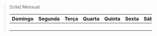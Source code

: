 > [!cite] Mensual
> 
> Domingo |Segunda | Terça | Quarta | Quinta | Sexta | Sábado |
> -|-|-|-|-|-|-|
>  | | | | | |
>  | | | | | |
>  | | | | | |
>  | | | | | | 
